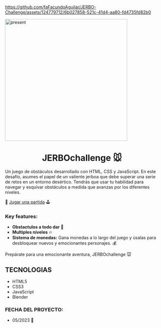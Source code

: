 https://github.com/faFacundoAguilar/JERBO-Challenge/assets/124779712/6b027858-521c-41d4-aa80-fd4735fd82b0

<img src="https://github.com/user-attachments/assets/e50e28e2-9e6a-4f71-8d00-6868d5424085" alt="present" width="400" hight="400" position="center"/>

<h1 align="center">JERBOchallenge 🐭</h1>
Un juego de obstáculos desarrollado con HTML, CSS y JavaScript. En este desafío, asumes el papel de un valiente jerboa que debe superar una serie de retos en un entorno desértico. Tendrás que usar tu habilidad para navegar y esquivar obstáculos a medida que avanzas por los diferentes niveles. <br>

🔗 [Jugar una partida](https://red-eagle-359611.hostingersite.com/vistas/MenuInicio.html)  🕹️


### Key features:
- **Obstactulos a todo dar** 🚀
- **Multiples niveles** 🔥
- **Sistema de monedas:** Gana monedas a lo largo del juego y úsalas para desbloquear nuevos y emocionantes personajes. 💰

Prepárate para una emocionante aventura, JERBOchallenge 🐭
## TECNOLOGIAS
- HTML5
- CSS3
- JavaScript
- Blender

### FECHA DEL PROYECTO:
- 05/2023 📅
